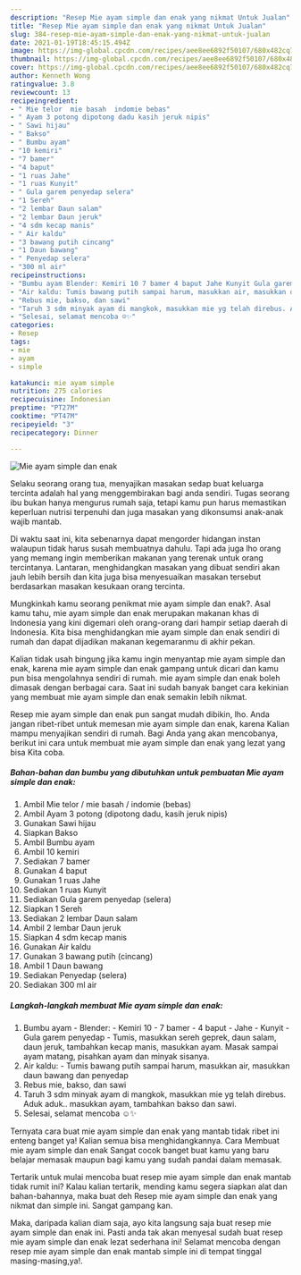 ```yaml
---
description: "Resep Mie ayam simple dan enak yang nikmat Untuk Jualan"
title: "Resep Mie ayam simple dan enak yang nikmat Untuk Jualan"
slug: 384-resep-mie-ayam-simple-dan-enak-yang-nikmat-untuk-jualan
date: 2021-01-19T18:45:15.494Z
image: https://img-global.cpcdn.com/recipes/aee8ee6892f50107/680x482cq70/mie-ayam-simple-dan-enak-foto-resep-utama.jpg
thumbnail: https://img-global.cpcdn.com/recipes/aee8ee6892f50107/680x482cq70/mie-ayam-simple-dan-enak-foto-resep-utama.jpg
cover: https://img-global.cpcdn.com/recipes/aee8ee6892f50107/680x482cq70/mie-ayam-simple-dan-enak-foto-resep-utama.jpg
author: Kenneth Wong
ratingvalue: 3.8
reviewcount: 13
recipeingredient:
- " Mie telor  mie basah  indomie bebas"
- " Ayam 3 potong dipotong dadu kasih jeruk nipis"
- " Sawi hijau"
- " Bakso"
- " Bumbu ayam"
- "10 kemiri"
- "7 bamer"
- "4 baput"
- "1 ruas Jahe"
- "1 ruas Kunyit"
- " Gula garem penyedap selera"
- "1 Sereh"
- "2 lembar Daun salam"
- "2 lembar Daun jeruk"
- "4 sdm kecap manis"
- " Air kaldu"
- "3 bawang putih cincang"
- "1 Daun bawang"
- " Penyedap selera"
- "300 ml air"
recipeinstructions:
- "Bumbu ayam Blender: Kemiri 10 7 bamer 4 baput Jahe Kunyit Gula garem penyedap Tumis, masukkan sereh geprek, daun salam, daun jeruk, tambahkan kecap manis, masukkan ayam. Masak sampai ayam matang, pisahkan ayam dan minyak sisanya."
- "Air kaldu: Tumis bawang putih sampai harum, masukkan air, masukkan daun bawang dan penyedap"
- "Rebus mie, bakso, dan sawi"
- "Taruh 3 sdm minyak ayam di mangkok, masukkan mie yg telah direbus. Aduk aduk.. masukkan ayam, tambahkan bakso dan sawi."
- "Selesai, selamat mencoba ☺️✨"
categories:
- Resep
tags:
- mie
- ayam
- simple

katakunci: mie ayam simple 
nutrition: 275 calories
recipecuisine: Indonesian
preptime: "PT27M"
cooktime: "PT47M"
recipeyield: "3"
recipecategory: Dinner

---
```



![Mie ayam simple dan enak](https://img-global.cpcdn.com/recipes/aee8ee6892f50107/680x482cq70/mie-ayam-simple-dan-enak-foto-resep-utama.jpg)

Selaku seorang orang tua, menyajikan masakan sedap buat keluarga tercinta adalah hal yang menggembirakan bagi anda sendiri. Tugas seorang ibu bukan hanya mengurus rumah saja, tetapi kamu pun harus memastikan keperluan nutrisi terpenuhi dan juga masakan yang dikonsumsi anak-anak wajib mantab.

Di waktu  saat ini, kita sebenarnya dapat mengorder hidangan instan walaupun tidak harus susah membuatnya dahulu. Tapi ada juga lho orang yang memang ingin memberikan makanan yang terenak untuk orang tercintanya. Lantaran, menghidangkan masakan yang dibuat sendiri akan jauh lebih bersih dan kita juga bisa menyesuaikan masakan tersebut berdasarkan masakan kesukaan orang tercinta. 



Mungkinkah kamu seorang penikmat mie ayam simple dan enak?. Asal kamu tahu, mie ayam simple dan enak merupakan makanan khas di Indonesia yang kini digemari oleh orang-orang dari hampir setiap daerah di Indonesia. Kita bisa menghidangkan mie ayam simple dan enak sendiri di rumah dan dapat dijadikan makanan kegemaranmu di akhir pekan.

Kalian tidak usah bingung jika kamu ingin menyantap mie ayam simple dan enak, karena mie ayam simple dan enak gampang untuk dicari dan kamu pun bisa mengolahnya sendiri di rumah. mie ayam simple dan enak boleh dimasak dengan berbagai cara. Saat ini sudah banyak banget cara kekinian yang membuat mie ayam simple dan enak semakin lebih nikmat.

Resep mie ayam simple dan enak pun sangat mudah dibikin, lho. Anda jangan ribet-ribet untuk memesan mie ayam simple dan enak, karena Kalian mampu menyajikan sendiri di rumah. Bagi Anda yang akan mencobanya, berikut ini cara untuk membuat mie ayam simple dan enak yang lezat yang bisa Kita coba.

<!--inarticleads1-->

##### Bahan-bahan dan bumbu yang dibutuhkan untuk pembuatan Mie ayam simple dan enak:

1. Ambil  Mie telor / mie basah / indomie (bebas)
1. Ambil  Ayam 3 potong (dipotong dadu, kasih jeruk nipis)
1. Gunakan  Sawi hijau
1. Siapkan  Bakso
1. Ambil  Bumbu ayam
1. Ambil 10 kemiri
1. Sediakan 7 bamer
1. Gunakan 4 baput
1. Gunakan 1 ruas Jahe
1. Sediakan 1 ruas Kunyit
1. Sediakan  Gula garem penyedap (selera)
1. Siapkan 1 Sereh
1. Sediakan 2 lembar Daun salam
1. Ambil 2 lembar Daun jeruk
1. Siapkan 4 sdm kecap manis
1. Gunakan  Air kaldu
1. Gunakan 3 bawang putih (cincang)
1. Ambil 1 Daun bawang
1. Sediakan  Penyedap (selera)
1. Sediakan 300 ml air




<!--inarticleads2-->

##### Langkah-langkah membuat Mie ayam simple dan enak:

1. Bumbu ayam - Blender: - Kemiri 10 - 7 bamer - 4 baput - Jahe - Kunyit - Gula garem penyedap - Tumis, masukkan sereh geprek, daun salam, daun jeruk, tambahkan kecap manis, masukkan ayam. Masak sampai ayam matang, pisahkan ayam dan minyak sisanya.
1. Air kaldu: - Tumis bawang putih sampai harum, masukkan air, masukkan daun bawang dan penyedap
1. Rebus mie, bakso, dan sawi
1. Taruh 3 sdm minyak ayam di mangkok, masukkan mie yg telah direbus. Aduk aduk.. masukkan ayam, tambahkan bakso dan sawi.
1. Selesai, selamat mencoba ☺️✨




Ternyata cara buat mie ayam simple dan enak yang mantab tidak ribet ini enteng banget ya! Kalian semua bisa menghidangkannya. Cara Membuat mie ayam simple dan enak Sangat cocok banget buat kamu yang baru belajar memasak maupun bagi kamu yang sudah pandai dalam memasak.

Tertarik untuk mulai mencoba buat resep mie ayam simple dan enak mantab tidak rumit ini? Kalau kalian tertarik, mending kamu segera siapkan alat dan bahan-bahannya, maka buat deh Resep mie ayam simple dan enak yang nikmat dan simple ini. Sangat gampang kan. 

Maka, daripada kalian diam saja, ayo kita langsung saja buat resep mie ayam simple dan enak ini. Pasti anda tak akan menyesal sudah buat resep mie ayam simple dan enak lezat sederhana ini! Selamat mencoba dengan resep mie ayam simple dan enak mantab simple ini di tempat tinggal masing-masing,ya!.

